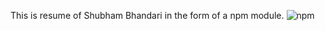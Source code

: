 This is resume of Shubham Bhandari in the form of a npm module.
![npm](https://img.shields.io/npm/v/@dev-sb/resume.svg)
